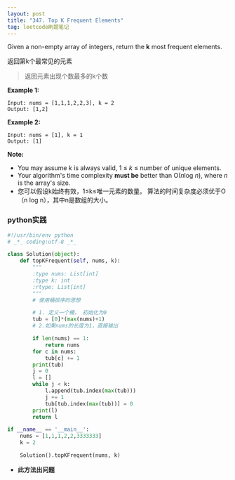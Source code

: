 ```yaml
---
layout: post
title: "347. Top K Frequent Elements"
tag: leetcode刷题笔记
---
```

Given a non-empty array of integers, return the **k** most frequent elements.

返回第k个最常见的元素

> 返回元素出现个数最多的k个数

**Example 1:**

```
Input: nums = [1,1,1,2,2,3], k = 2
Output: [1,2]
```

**Example 2:**

```
Input: nums = [1], k = 1
Output: [1]
```

**Note:**

- You may assume *k* is always valid, 1 ≤ *k* ≤ number of unique elements.
- Your algorithm's time complexity **must be** better than O(*n*log *n*), where *n* is the array's size.
- 您可以假设k始终有效，1≤k≤唯一元素的数量。
  算法的时间复杂度必须优于O（n log n），其中n是数组的大小。

### **python实践**

~~~python
#!/usr/bin/env python
# _*_ coding:utf-8 _*_

class Solution(object):
    def topKFrequent(self, nums, k):
        """
        :type nums: List[int]
        :type k: int
        :rtype: List[int]
        """
        # 使用桶排序的思想

        # 1. 定义一个桶， 初始化为0
        tub = [0]*(max(nums)+1)
        # 2.如果nums的长度为1，直接输出

        if len(nums) == 1:
            return nums
        for c in nums:
            tub[c] += 1
        print(tub)
        j = 0
        l = []
        while j < k:
            l.append(tub.index(max(tub)))
            j += 1
            tub[tub.index(max(tub))] = 0
        print(l)
        return l

if __name__ == '__main__':
    nums = [1,1,1,2,2,3333333]
    k = 2

    Solution().topKFrequent(nums, k)
~~~

- **此方法出问题**

